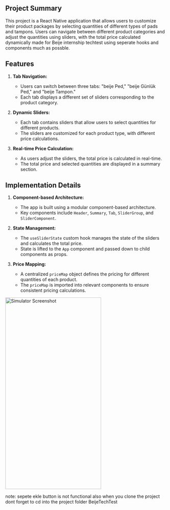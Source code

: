 ## Project Summary

This project is a React Native application that allows users to customize their product packages by selecting quantities of different types of pads and tampons. Users can navigate between different product categories and adjust the quantities using sliders, with the total price calculated dynamically made for Beije internship techtest using seperate hooks and components much as possble.

## Features

1. **Tab Navigation:**
   - Users can switch between three tabs: "beije Ped," "beije Günlük Ped," and "beije Tampon."
   - Each tab displays a different set of sliders corresponding to the product category.

2. **Dynamic Sliders:**
   - Each tab contains sliders that allow users to select quantities for different products.
   - The sliders are customized for each product type, with different price calculations.

3. **Real-time Price Calculation:**
   - As users adjust the sliders, the total price is calculated in real-time.
   - The total price and selected quantities are displayed in a summary section.

## Implementation Details

1. **Component-based Architecture:**
   - The app is built using a modular component-based architecture.
   - Key components include `Header`, `Summary`, `Tab`, `SliderGroup`, and `SliderComponent`.

2. **State Management:**
   - The `useSliderState` custom hook manages the state of the sliders and calculates the total price.
   - State is lifted to the `App` component and passed down to child components as props.

3. **Price Mapping:**
   - A centralized `priceMap` object defines the pricing for different quantities of each product.
   - The `priceMap` is imported into relevant components to ensure consistent pricing calculations.

<img src="https://github.com/sarpbozk/beije-tech-test/assets/62714901/5bed4085-3d01-4ec9-9863-937b5f50a1de" alt="Simulator Screenshot" width="300" height="600">


note: 
sepete ekle button is not functional
also when you clone the project dont forget to cd into the project folder BeijeTechTest




